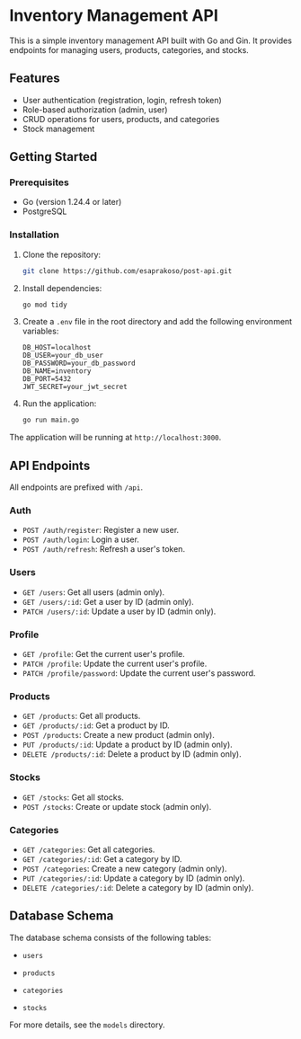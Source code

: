 # Inventory Management API

This is a simple inventory management API built with Go and Gin. It provides endpoints for managing users, products, categories, and stocks.

## Features

* User authentication (registration, login, refresh token)
* Role-based authorization (admin, user)
* CRUD operations for users, products, and categories
* Stock management

## Getting Started

### Prerequisites

* Go (version 1.24.4 or later)
* PostgreSQL

### Installation

1. Clone the repository:
   ```sh
   git clone https://github.com/esaprakoso/post-api.git
   ```
2. Install dependencies:
   ```sh
   go mod tidy
   ```
3. Create a `.env` file in the root directory and add the following environment variables:
   ```
   DB_HOST=localhost
   DB_USER=your_db_user
   DB_PASSWORD=your_db_password
   DB_NAME=inventory
   DB_PORT=5432
   JWT_SECRET=your_jwt_secret
   ```
4. Run the application:
   ```sh
   go run main.go
   ```

The application will be running at `http://localhost:3000`.

## API Endpoints

All endpoints are prefixed with `/api`.

### Auth

* `POST /auth/register`: Register a new user.
* `POST /auth/login`: Login a user.
* `POST /auth/refresh`: Refresh a user's token.

### Users

* `GET /users`: Get all users (admin only).
* `GET /users/:id`: Get a user by ID (admin only).
* `PATCH /users/:id`: Update a user by ID (admin only).

### Profile

* `GET /profile`: Get the current user's profile.
* `PATCH /profile`: Update the current user's profile.
* `PATCH /profile/password`: Update the current user's password.



### Products

* `GET /products`: Get all products.
* `GET /products/:id`: Get a product by ID.
* `POST /products`: Create a new product (admin only).
* `PUT /products/:id`: Update a product by ID (admin only).
* `DELETE /products/:id`: Delete a product by ID (admin only).

### Stocks

* `GET /stocks`: Get all stocks.
* `POST /stocks`: Create or update stock (admin only).

### Categories

* `GET /categories`: Get all categories.
* `GET /categories/:id`: Get a category by ID.
* `POST /categories`: Create a new category (admin only).
* `PUT /categories/:id`: Update a category by ID (admin only).
* `DELETE /categories/:id`: Delete a category by ID (admin only).

## Database Schema

The database schema consists of the following tables:

* `users`

* `products`
* `categories`
* `stocks`

For more details, see the `models` directory.
